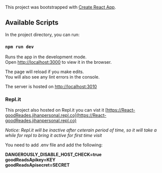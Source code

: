 This project was bootstrapped with [Create React App](https://github.com/facebook/create-react-app).

## Available Scripts

In the project directory, you can run:

### `npm run dev`

Runs the app in the development mode.<br />
Open [http://localhost:3000](http://localhost:3000) to view it in the browser.

The page will reload if you make edits.<br />
You will also see any lint errors in the console.<br/>

The server is hosted on [http://localhost:3010](http://localhost:3010)

### Repl.it
This project also hosted on Repl.it you can vist it [https://React-goodReades.jihanpersonal.repl.co](https://React-goodReades.jihanpersonal.repl.co)</br>

_Notice: Repl.it will be inactive after ceterain period of time, so it will take a while for repl to bring it active for first time visit_

You need to add .env file and add the following:<br/>

**DANGEROUSLY_DISABLE_HOST_CHECK=true**<br/>
**goodReadsApikey=KEY**<br/>
**goodReadsApisecret=SECRET**<br/>
